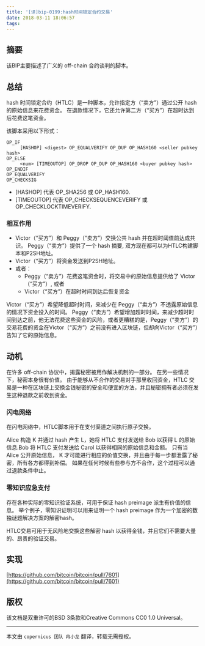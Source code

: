 ```yaml
---
title: '[译]bip-0199:hash时间锁定合约交易'
date: 2018-03-11 18:06:57
tags:
---
```


## 摘要

该BIP主要描述了广义的 off-chain 合约谈判的脚本。

## 总结

hash 时间锁定合约（HTLC）是一种脚本，允许指定方（“卖方”）通过公开 hash 的原始信息来花费资金。 在退款情况下，它还允许第二方（“买方”）在超时达到后花费这笔资金。

该脚本采用以下形式：

```
OP_IF
     [HASHOP] <digest> OP_EQUALVERIFY OP_DUP OP_HASH160 <seller pubkey hash>            
OP_ELSE
     <num> [TIMEOUTOP] OP_DROP OP_DUP OP_HASH160 <buyer pubkey hash>
OP_ENDIF
OP_EQUALVERIFY
OP_CHECKSIG
```

* [HASHOP] 代表 OP_SHA256 或 OP_HASH160.
* [TIMEOUTOP] 代表 OP_CHECKSEQUENCEVERIFY 或 OP_CHECKLOCKTIMEVERIFY.

### 相互作用

* Victor（“买方”）和 Peggy（“卖方”）交换公共 hash 并在超时阈值前达成共识。 Peggy（“卖方”）提供了一个 hash 摘要, 双方现在都可以为HTLC构建脚本和P2SH地址。
* Victor（“买方”）将资金发送到P2SH地址。
* 或者：
	* 	Peggy（“卖方”）花费这笔资金时，将交易中的原始信息提供给了 Victor（“买方”）, 或者
	*  Victor（“买方”）在超时时间到达后恢复资金

Victor（“买方”）希望降低超时时间，来减少在	Peggy（“卖方”）不透露原始信息的情况下资金投入的时间。 Peggy（“卖方”）希望增加超时时间，来减少超时时间到达之前，他无法花费这些资金的风险，或者更糟糕的是，Peggy（“卖方”）的交易花费的资金在Victor（“买方”）之前没有进入区块链，但却向Victor（“买方”）告知了它的原始信息。
## 动机

在许多 off-chain 协议中，揭露秘密被用作解决机制的一部分。 在另一些情况下，秘密本身很有价值。 由于能够从不合作的交易对手那里收回资金，HTLC 交易是一种在区块链上交换金钱秘密的安全和便宜的方法，并且秘密拥有者必须在发生这种退款之前收到资金。

### 闪电网络

在闪电网络中，HTLC脚本用于在支付渠道之间执行原子交换。

Alice 构造 K 并通过 hash 产生 L，她将 HTLC 支付发送给 Bob 以获得 L 的原始信息.Bob 将 HTLC 支付发送给 Carol 以获得相同的原始信息和金额。 只有当 Alice 公开原始信息， K 才可能进行相应的价值交换，并且由于每一步都泄露了秘密，所有各方都得到补偿。 如果在任何时候有些参与方不合作，这个过程可以通过退款条件中止。

### 零知识应急支付

存在各种实际的零知识验证系统，可用于保证 hash preimage 派生有价值的信息。 举个例子，零知识证明可以用来证明一个 hash preimage 作为一个加密的数独谜题解决方案的解密hash。 

HTLC交易可用于无风险地交换这些解密 hash 以获得金钱，并且它们不需要大量的、昂贵的验证交易。

## 实现

[https://github.com/bitcoin/bitcoin/pull/7601](https://github.com/bitcoin/bitcoin/pull/7601)

## 版权

该文档是双重许可的BSD 3条款和Creative Commons CC0 1.0 Universal。

***

本文由 `copernicus 团队 冉小龙` 翻译，转载无需授权。